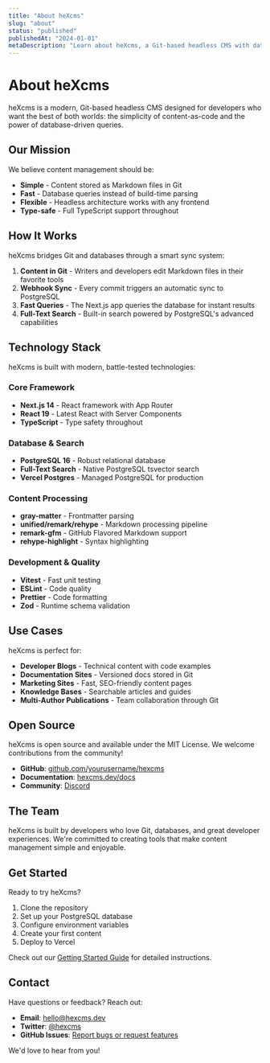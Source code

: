 ```yaml
---
title: "About heXcms"
slug: "about"
status: "published"
publishedAt: "2024-01-01"
metaDescription: "Learn about heXcms, a Git-based headless CMS with database sync for modern web applications"
---
```


# About heXcms

heXcms is a modern, Git-based headless CMS designed for developers who want the best of both worlds: the simplicity of content-as-code and the power of database-driven queries.

## Our Mission

We believe content management should be:

- **Simple** - Content stored as Markdown files in Git
- **Fast** - Database queries instead of build-time parsing
- **Flexible** - Headless architecture works with any frontend
- **Type-safe** - Full TypeScript support throughout

## How It Works

heXcms bridges Git and databases through a smart sync system:

1. **Content in Git** - Writers and developers edit Markdown files in their favorite tools
2. **Webhook Sync** - Every commit triggers an automatic sync to PostgreSQL
3. **Fast Queries** - The Next.js app queries the database for instant results
4. **Full-Text Search** - Built-in search powered by PostgreSQL's advanced capabilities

## Technology Stack

heXcms is built with modern, battle-tested technologies:

### Core Framework
- **Next.js 14** - React framework with App Router
- **React 19** - Latest React with Server Components
- **TypeScript** - Type safety throughout

### Database & Search
- **PostgreSQL 16** - Robust relational database
- **Full-Text Search** - Native PostgreSQL tsvector search
- **Vercel Postgres** - Managed PostgreSQL for production

### Content Processing
- **gray-matter** - Frontmatter parsing
- **unified/remark/rehype** - Markdown processing pipeline
- **remark-gfm** - GitHub Flavored Markdown support
- **rehype-highlight** - Syntax highlighting

### Development & Quality
- **Vitest** - Fast unit testing
- **ESLint** - Code quality
- **Prettier** - Code formatting
- **Zod** - Runtime schema validation

## Use Cases

heXcms is perfect for:

- **Developer Blogs** - Technical content with code examples
- **Documentation Sites** - Versioned docs stored in Git
- **Marketing Sites** - Fast, SEO-friendly content pages
- **Knowledge Bases** - Searchable articles and guides
- **Multi-Author Publications** - Team collaboration through Git

## Open Source

heXcms is open source and available under the MIT License. We welcome contributions from the community!

- **GitHub**: [github.com/yourusername/hexcms](https://github.com/yourusername/hexcms)
- **Documentation**: [hexcms.dev/docs](https://hexcms.dev/docs)
- **Community**: [Discord](https://discord.gg/hexcms)

## The Team

heXcms is built by developers who love Git, databases, and great developer experiences. We're committed to creating tools that make content management simple and enjoyable.

## Get Started

Ready to try heXcms?

1. Clone the repository
2. Set up your PostgreSQL database
3. Configure environment variables
4. Create your first content
5. Deploy to Vercel

Check out our [Getting Started Guide](/docs/guides/getting-started.md) for detailed instructions.

## Contact

Have questions or feedback? Reach out:

- **Email**: hello@hexcms.dev
- **Twitter**: [@hexcms](https://twitter.com/hexcms)
- **GitHub Issues**: [Report bugs or request features](https://github.com/yourusername/hexcms/issues)

We'd love to hear from you!
